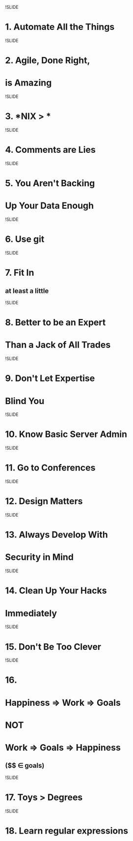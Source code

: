 !SLIDE
# 1. Automate All the Things #

!SLIDE
# 2. Agile, Done Right, #
# is Amazing #

!SLIDE
# 3. *NIX > * #

!SLIDE
# 4. Comments are Lies #

!SLIDE
# 5. You Aren't Backing #
# Up Your Data Enough #

!SLIDE
# 6. Use git #

!SLIDE
# 7. Fit In #
## at least a little ##

!SLIDE
# 8. Better to be an Expert #
# Than a Jack of All Trades #

!SLIDE
# 9. Don't Let Expertise #
# Blind You #

!SLIDE
# 10. Know Basic Server Admin #

!SLIDE
# 11. Go to Conferences #

!SLIDE
# 12. Design Matters #

!SLIDE
# 13. Always Develop With
# Security in Mind #

!SLIDE
# 14. Clean Up Your Hacks #
# Immediately #

!SLIDE
# 15. Don't Be Too Clever #

!SLIDE
# 16. #
# Happiness &#8658; Work &#8658; Goals #
# NOT #
# Work &#8658; Goals &#8658; Happiness #
## ($$ &#8712; goals) ##

!SLIDE
# 17. Toys > Degrees #

!SLIDE
# 18. Learn regular expressions #
